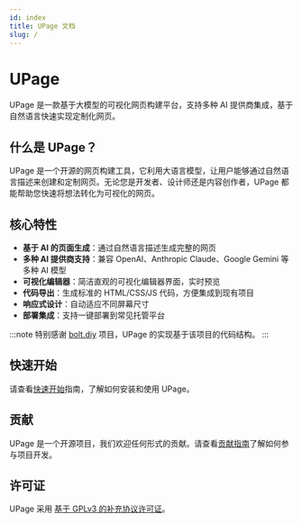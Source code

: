 ```yaml
---
id: index
title: UPage 文档
slug: /
---
```


# UPage

UPage 是一款基于大模型的可视化网页构建平台，支持多种 AI 提供商集成，基于自然语言快速实现定制化网页。

## 什么是 UPage？

UPage 是一个开源的网页构建工具，它利用大语言模型，让用户能够通过自然语言描述来创建和定制网页。无论您是开发者、设计师还是内容创作者，UPage 都能帮助您快速将想法转化为可视化的网页。

## 核心特性

- **基于 AI 的页面生成**：通过自然语言描述生成完整的网页
- **多种 AI 提供商支持**：兼容 OpenAI、Anthropic Claude、Google Gemini 等多种 AI 模型
- **可视化编辑器**：简洁直观的可视化编辑器界面，实时预览
- **代码导出**：生成标准的 HTML/CSS/JS 代码，方便集成到现有项目
- **响应式设计**：自动适应不同屏幕尺寸
- **部署集成**：支持一键部署到常见托管平台

:::note
特别感谢 [bolt.diy](https://github.com/stackblitz-labs/bolt.diy) 项目，UPage 的实现基于该项目的代码结构。
:::

## 快速开始

请查看[快速开始](quick-start.md)指南，了解如何安装和使用 UPage。

## 贡献

UPage 是一个开源项目，我们欢迎任何形式的贡献。请查看[贡献指南](contributing.md)了解如何参与项目开发。

## 许可证

UPage 采用 [基于 GPLv3 的补充协议许可证](https://github.com/halo-dev/upage/blob/main/LICENSE.txt)。

